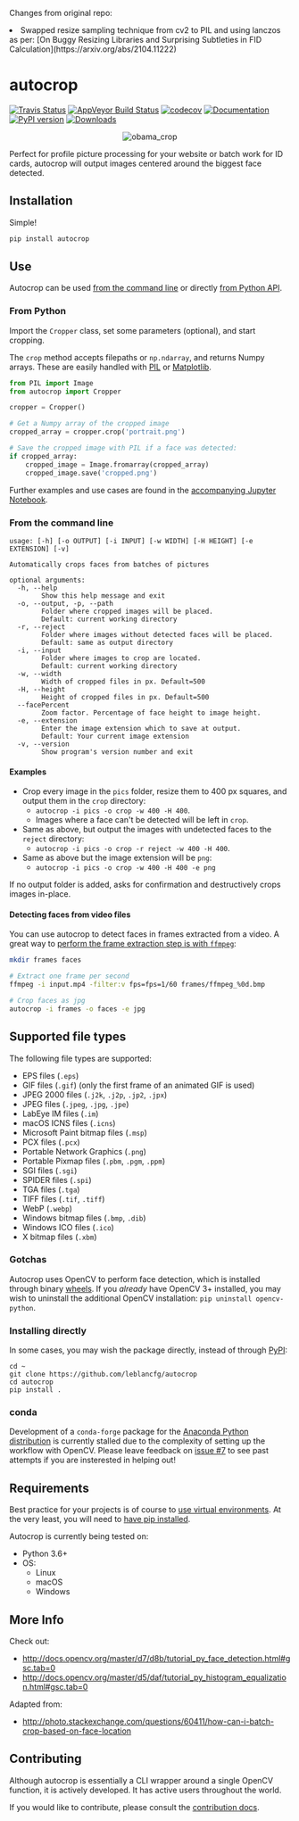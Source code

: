 Changes from original repo:

<li>Swapped resize sampling technique from cv2 to PIL and using lanczos as per: [On Buggy Resizing Libraries and Surprising Subtleties in FID Calculation](https://arxiv.org/abs/2104.11222)</li>

# autocrop

[![Travis Status](https://travis-ci.org/leblancfg/autocrop.svg?branch=master)](https://travis-ci.org/leblancfg/autocrop) [![AppVeyor Build Status](https://ci.appveyor.com/api/projects/status/y2iqfj2vgt6pofn3/branch/master?svg=true)](https://ci.appveyor.com/project/leblancfg/autocrop/branch/master) [![codecov](https://codecov.io/gh/leblancfg/autocrop/branch/master/graph/badge.svg)](https://codecov.io/gh/leblancfg/autocrop) [![Documentation](https://img.shields.io/badge/docs-passing-success.svg)](https://leblancfg.com/autocrop) [![PyPI version](https://badge.fury.io/py/autocrop.svg)](https://badge.fury.io/py/autocrop) [![Downloads](https://pepy.tech/badge/autocrop)](https://pepy.tech/project/autocrop)

<p align="center"><img title="obama_crop" src="https://cloud.githubusercontent.com/assets/15659410/10975709/3e38de48-83b6-11e5-8885-d95da758ca17.png"></p>

Perfect for profile picture processing for your website or batch work for ID cards, autocrop will output images centered around the biggest face detected.

## Installation
Simple!

~~~sh
pip install autocrop
~~~

## Use
Autocrop can be used [from the command line](#from-the-command-line) or directly [from Python API](#from-python).

### From Python
Import the `Cropper` class, set some parameters (optional), and start cropping.

The `crop` method accepts filepaths or `np.ndarray`, and returns Numpy arrays. These are easily handled with [PIL](https://pillow.readthedocs.io/) or [Matplotlib](https://matplotlib.org/).

~~~python
from PIL import Image
from autocrop import Cropper

cropper = Cropper()

# Get a Numpy array of the cropped image
cropped_array = cropper.crop('portrait.png')

# Save the cropped image with PIL if a face was detected:
if cropped_array:
    cropped_image = Image.fromarray(cropped_array)
    cropped_image.save('cropped.png')
~~~

Further examples and use cases are found in the [accompanying Jupyter Notebook](https://github.com/leblancfg/autocrop/blob/master/tests/visual_tests.ipynb).

### From the command line

	usage: [-h] [-o OUTPUT] [-i INPUT] [-w WIDTH] [-H HEIGHT] [-e EXTENSION] [-v]

	Automatically crops faces from batches of pictures

	optional arguments:
	  -h, --help
	  		Show this help message and exit
	  -o, --output, -p, --path
			Folder where cropped images will be placed.
			Default: current working directory
	  -r, --reject
			Folder where images without detected faces will be placed.
			Default: same as output directory
	  -i, --input
			Folder where images to crop are located.
			Default: current working directory
	  -w, --width
			Width of cropped files in px. Default=500
	  -H, --height
			Height of cropped files in px. Default=500
	  --facePercent
	  		Zoom factor. Percentage of face height to image height.
	  -e, --extension
	  		Enter the image extension which to save at output.
	  		Default: Your current image extension
	  -v, --version
	  		Show program's version number and exit

#### Examples

* Crop every image in the `pics` folder, resize them to 400 px squares, and output them in the `crop` directory:
	- `autocrop -i pics -o crop -w 400 -H 400`.
	- Images where a face can't be detected will be left in `crop`.
* Same as above, but output the images with undetected faces to the `reject` directory:
	- `autocrop -i pics -o crop -r reject -w 400 -H 400`.
* Same as above but the image extension will be `png`:
	- `autocrop -i pics -o crop -w 400 -H 400 -e png`
	
If no output folder is added, asks for confirmation and destructively crops images in-place.

#### Detecting faces from video files
You can use autocrop to detect faces in frames extracted from a video. A great way to [perform the frame extraction step is with `ffmpeg`](https://ffmpeg.org/download.html):

```sh
mkdir frames faces

# Extract one frame per second
ffmpeg -i input.mp4 -filter:v fps=fps=1/60 frames/ffmpeg_%0d.bmp

# Crop faces as jpg
autocrop -i frames -o faces -e jpg
```


## Supported file types

The following file types are supported:

- EPS files (`.eps`)
- GIF files (`.gif`) (only the first frame of an animated GIF is used)
- JPEG 2000 files (`.j2k`, `.j2p`, `.jp2`, `.jpx`)
- JPEG files (`.jpeg`, `.jpg`, `.jpe`)
- LabEye IM files (`.im`)
- macOS ICNS files (`.icns`)
- Microsoft Paint bitmap files (`.msp`)
- PCX files (`.pcx`)
- Portable Network Graphics (`.png`)
- Portable Pixmap files (`.pbm`, `.pgm`, `.ppm`)
- SGI files (`.sgi`)
- SPIDER files (`.spi`)
- TGA files (`.tga`)
- TIFF files (`.tif`, `.tiff`)
- WebP (`.webp`)
- Windows bitmap files (`.bmp`, `.dib`)
- Windows ICO files (`.ico`)
- X bitmap files (`.xbm`)


### Gotchas
Autocrop uses OpenCV to perform face detection, which is installed through binary [wheels](http://pythonwheels.com/). If you *already* have OpenCV 3+ installed, you may wish to uninstall the additional OpenCV installation: `pip uninstall opencv-python`.

### Installing directly
In some cases, you may wish the package directly, instead of through [PyPI](https://pypi.python.org/pypi):

~~~
cd ~
git clone https://github.com/leblancfg/autocrop
cd autocrop
pip install .
~~~

### conda
Development of a `conda-forge` package for the [Anaconda Python distribution](https://www.anaconda.com/download/) is currently stalled due to the complexity of setting up the workflow with OpenCV. Please leave feedback on [issue #7](https://github.com/leblancfg/autocrop/issues/7) to see past attempts if you are insterested in helping out!

## Requirements
Best practice for your projects is of course to [use virtual environments](http://docs.python-guide.org/en/latest/dev/virtualenvs/). At the very least, you will need to [have pip installed](https://pip.pypa.io/en/stable/installing/).

Autocrop is currently being tested on:

* Python 3.6+
* OS:
    - Linux
    - macOS
    - Windows

## More Info
Check out:

* http://docs.opencv.org/master/d7/d8b/tutorial_py_face_detection.html#gsc.tab=0
* http://docs.opencv.org/master/d5/daf/tutorial_py_histogram_equalization.html#gsc.tab=0

Adapted from:

* http://photo.stackexchange.com/questions/60411/how-can-i-batch-crop-based-on-face-location

## Contributing

Although autocrop is essentially a CLI wrapper around a single OpenCV function, it is actively developed. It has active users throughout the world.

If you would like to contribute, please consult the [contribution docs](CONTRIBUTING.md).
